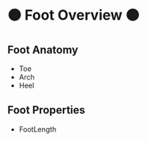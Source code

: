 # 🟠 <move>Foot Overview </move>🟠

## Foot Anatomy

- Toe
- Arch
- Heel

## Foot Properties
- FootLength

